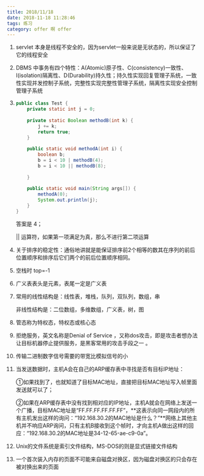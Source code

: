 ```yaml
---
title: 2018/11/18
date: 2018-11-18 11:28:46
tags: 练习
category: offer 啊 offer
---
```


1. servlet 本身是线程不安全的，因为servlet一般来说是无状态的，所以保证了它的线程安全

2. DBMS 中事务有四个特性：A(Atomic)原子性、C(consistency)一致性、I(isolation)隔离性、D(Durability)持久性；持久性实现回复管理子系统，一致性实现并发控制子系统，完整性实现完整性管理子系统，隔离性实现安全控制管理子系统

3. ```java
   public class Test {
       private static int j = 0;
    
       private static Boolean methodB(int k) {
           j += k;
           return true;
       }
    
       public static void methodA(int i) {
           boolean b;
           b = i < 10 | methodB(4);
           b = i < 10 || methodB(8);
    
       }
    
       public static void main(String args[]) {
           methodA(0);
           System.out.println(j);
       }
   }
   ```

   答案是 4；

   || 运算符，如果第一项满足为真，那么不进行第二项运算

4. 关于排序的稳定性：通俗地讲就是能保证排序前2个相等的数其在序列的前后位置顺序和排序后它们两个的前后位置顺序相同。

5. 空栈时 top=-1

6. 广义表表头是元素，表尾一定是广义表

7. 常用的线性结构是：线性表，堆栈，队列，双队列，数组，串

   非线性结构是：二位数组，多维数组，广义表，树，图

8. 管态称为特权态，特权态或核心态

9. 拒绝服务，英文名称是Denial of Service ，又称dos攻击，即是攻击者想办法让目标机器停止提供服务，是黑客常用的攻击手段之一 。

10. 传输二进制数字信号需要的带宽比模拟信号的小

11. 当发送数据时，主机A会在自己的ARP缓存表中寻找是否有目标IP地址：

    ​        ①如果找到了，也就知道了目标MAC地址，直接把目标MAC地址写入帧里面发送就可以了；

    ​        ②如果在ARP缓存表中没有找到相对应的IP地址，主机A就会在网络上发送一个广播，目标MAC地址是“FF.FF.FF.FF.FF.FF”，**这表示向同一网段内的所有主机发出这样的询问：“192.168.30.2的MAC地址是什么？”**网络上其他主机并不响应ARP询问，只有主机B接收到这个帧时，才向主机A做出这样的回应：“192.168.30.2的MAC地址是34-12-65-ae-c9-0a”。

12. Unix的文件系统是索引文件结构，MS-DOS的则是显式链接文件结构 

13. 一个首次装入内存的页面不可能来自磁盘对换区，因为磁盘对换区的只会存在被对换出来的页面
